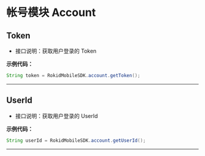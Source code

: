 # 帐号模块 Account

## Token

* 接口说明：获取用户登录的 Token

**示例代码：**

```java
String token = RokidMobileSDK.account.getToken();
```

----

## UserId

* 接口说明：获取用户登录的 UserId

**示例代码：**

```java
String userId = RokidMobileSDK.account.getUserId();
```

----



